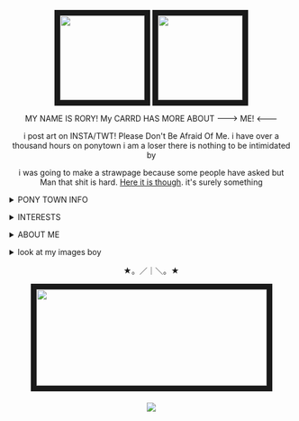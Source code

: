 <p align="center">
<a title="CHELSEA'S TOYHOUSE" href=https://toyhou.se/15550084.chelsea><img src="https://file.garden/Zdu77rwq23DtX9qX/pony-town-really%20weird%20cat-boop-blinking-padded-4x%20(2).gif" width="150" height="150" border="10"/ ></a>
<a title="SAWYER'S TOYHOUSE" href=https://toyhou.se/19381992.sawyer><img src="https://file.garden/Zdu77rwq23DtX9qX/pony-town-%F0%9F%8C%A0%20af_%20nojoki-boop-blinking-padded-toy104-4x.gif" width="150" height="150" border="10"/ ></a>
<p align="center">
MY NAME IS RORY!
My CARRD HAS MORE ABOUT ---> ME! <---
  <p align="center">
    i post art on INSTA/TWT! Please Don't Be Afraid Of Me. i have over a thousand hours on ponytown i am a loser there is nothing to be intimidated by
</p>
<p align="center">
    i was going to make a strawpage because some people have asked but Man that shit is hard. <a href="https://nojoki.straw.page">Here it is though</a>. it's surely something
</p>


<p align="center"><details>
  <summary><b></b>PONY TOWN INFO</b></summary>
HELLO!!!! I'm usually running around on ponytown alone or with <a href="https://github.com/windch1mes">chime</a>/<a href="https://x.com/IllyDood">liv</a> or sitting justtt slightly under spawn on 18+! i like to do bits and i accidentally end up roleplaying 90% of the time! i don't like making people uncomfortable, so most of the time this stuff is very lighthearted
</p>
i have tier 2 supporter, so i will hunt you down if you're on my friendslist! it is a Threat! anyway i really enjoy talking to people on PT, please don't be frightened by me or friends!!!! i will only struggle if i can't meet your energy HAHA
</p>
  basic stuff like c+h is cool! i'm A-OKAY with inspiration from my ponies but please don't go out and fully copy OCs (since it has happened?) (i can't believe i have an evil doppelganger on ponytown) on the Heavier side, i will block easily if you're overly sexual or straightup mean. (or if you are just......annoyingly Online Sorry) there's better ways to be funny guys
</p>
  i have a good amount of fandom ponies, but i'm not always too interested in talking about the media they derive from indepth.. if you recognize one of them, feel free to bring it up :D
</p>
    other than all that, i don't take PT too seriously! it's just another chatroom online! here's some of my most used ponies, but i have over 300 of them!!
</p>
  <p align="center">
<a title="WINSLOW / FURSONA"><img src="https://file.garden/Zdu77rwq23DtX9qX/pony-town-%E2%98%84%20portrait%20of%20the%20artist-trot-blinking-fixed-2x.gif"></a><a title="ROOSTER / PONYSONA"><img src="https://file.garden/Zdu77rwq23DtX9qX/pony-town-%E2%98%84%20rooster%20_%20ponysona-trot-blinking-fixed-toy121-2x.gif"></a><a title="ME! PERSONA"><img src="https://file.garden/Zdu77rwq23DtX9qX/pony-town-%E2%98%80%20I'M%20AT%20YOUR%20BECK%20AND%20CALL!-trot-blinking-fixed-2x.gif"><a title="TEMMIE!"><img src="https://file.garden/Zdu77rwq23DtX9qX/pony-town-temmers-trot-blinking-fixed-ponyplush-2x.gif"><a title="..AND BAKUGO!"><img src="https://file.garden/Zdu77rwq23DtX9qX/pony-town-ouuughhhhhhhh-trot-blinking-fixed-2x.gif">
<p align="center">
<center></details></center>
<p align="center">

<p align="center"><details>
<summary>INTERESTS</summary>
  <p>I'm only going to list main/favorite interests because otherwise this section would be very long!!!! check out my carrd for more indepth stuff</p>
  <p><b>GENERAL:</b> art, ocs, circus works, commedia del'arte, clowns, retro/vintage/70's things, music, animation/animated movies</p>
  <p><b>MUSIC:</b> car seat headrest, scissor sisters, modest mouse, forgive durden, david bowie, the antlers, the garden, abba, billy joel</p>
  <p><b>MANGA/ANIME:</b> witch hat atelier, dungeon meshi, d.gray-man, fullmetal alchemist: brotherhood, houseki no kuni, vinland saga, to your eternity, tokyo ghoul, the promised neverland</p>
  <p><b>SHOWS:</b> lego monkie kid, the bear, the boys, the handmaid's tale, infinity train, the midnight gospel, invincible, smiling friends</p>
</details>
</p>

<p align="center"><details>
<summary>ABOUT ME</summary>
  <p>you wanna know about lil ol me? aw shucks</p>
    <p>WELL TRULY! i do not know what to say! (is going to say things) i'm physically disabled, plus audhd! there's a lot of comorbidities here, but my biggest problems are inattention and fatigue. that may make me seem a bit disinterested at times, but i promise it's not</p>
     <p>as for labels, i'm queer, but aroace and genderfluid/nonbinary fit best.</p>
     <p>if you'd like to psychoanalyze me and are into this kinda thing, my typology is ENFP 7W6 748 sluai iee EFLV sanguine-phlegmatic sx/so but don't ask me any questions because i only did this for my friend who knows much more than me</p>
  <p>my favorite color is orange and i like oversharing online....... i have a lot of "cringy" interests so if riding the high horse is your type of deal, i fear we may not get along too well! i do not want to be the "exception," i want you to be nice to people!</p>
   <p>i have had a crazy life at my ripe age of 19 and you are bound to learn about it if we talk about experiences</p>
  </details></p>
  <p align="center"><details>
  <summary><b></b>look at my images boy</b></summary>
    <p>unfunny ponytown shenanigans with friends because i cant believe i have them. Hey what was github made for again</p>
    <img src="https://imgur.com/WycYCPv.png"> <img src="https://imgur.com/Bh3I9L3.png"> <img src="https://imgur.com/Q0S7goq.png"> <img src="https://imgur.com/FjUbcw5.png"> <img src="https://imgur.com/HO1DPJ3.png"> <img src="https://imgur.com/2hkLiaH.png"> <img src="https://imgur.com/HJXtkIu.png"> <img src="https://imgur.com/FyRutIx.png"> <img src="https://imgur.com/rbGt5QN.png"> <img src="https://imgur.com/H39yOjb.png"> <img src="https://imgur.com/mlQFQg0.png"> <img src="https://imgur.com/LPVD4fg.png"> <img src="https://imgur.com/U9PVhy0.png"> <img src="https://imgur.com/pEG2JTZ.png"> <img src=""> <img src="https://imgur.com/ef7BDrw.png"> <img src="https://imgur.com/UncXv0K.png"> <img src="https://imgur.com/uFPWZlD.png"> <img src="https://imgur.com/6uHPFC4.png"> <img src="https://imgur.com/7jJ5Ama.png"> <img src="https://imgur.com/8oty4Ov.png"> <img src="https://imgur.com/xSa8z2T.png"> <img src="https://imgur.com/fPNEjo1.png"> <img src="https://imgur.com/98dCdoe.png"> <img src="https://imgur.com/ojaaWVK.png"> <img src="https://imgur.com/PViGza3.png"> <img src="https://imgur.com/ppLPRGY.png"> <img src="https://imgur.com/ifIrNoI.png"> <img src="https://imgur.com/TaMLMw8.png"> <img src="https://imgur.com/6LxkIGr"> <img src="https://imgur.com/yhnPi8U.png"> <img src="https://imgur.com/VkX1Yby.png"> <img src="https://imgur.com/qeKb0wt.png">
    
  </details></p>
  <p align="center">★。／｜＼。★</p>
  <p align="center">
  <a title="PLAYLIST ! my art <3" href=https://open.spotify.com/playlist/3h8wqFAn7IkuQ3TLy4PjO2?si=f2c06614411148b0><img src="https://file.garden/Zdu77rwq23DtX9qX/more3.png" width="409" height="171" border="10"></a>
  </p>
<h5 align="center">
 
![](https://komarev.com/ghpvc/?username=no-jokie&color=red)

</h5>

